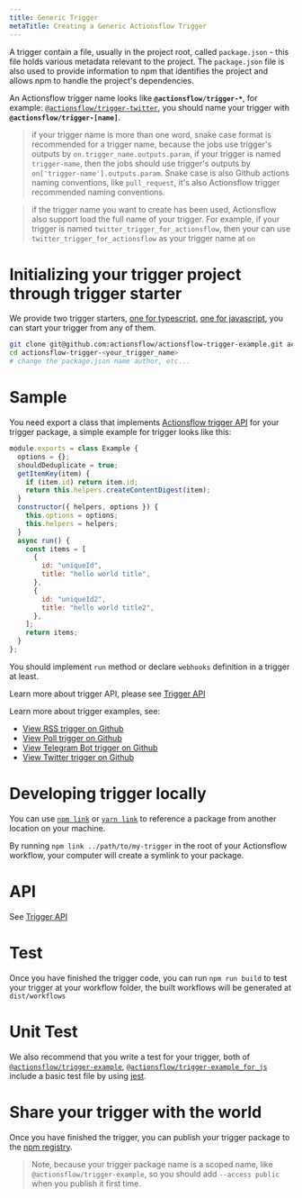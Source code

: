 ```yaml
---
title: Generic Trigger
metaTitle: Creating a Generic Actionsflow Trigger
---
```


A trigger contain a file, usually in the project root, called `package.json` - this file holds various metadata relevant to the project. The `package.json` file is also used to provide information to npm that identifies the project and allows npm to handle the project's dependencies.

An Actionsflow trigger name looks like **`@actionsflow/trigger-*`**, for example: [`@actionsflow/trigger-twitter`](https://github.com/actionsflow/actionsflow/tree/master/packages/actionsflow-trigger-twitter), you should name your trigger with **`@actionsflow/trigger-[name]`**.

> if your trigger name is more than one word, snake case format is recommended for a trigger name, because the jobs use trigger's outputs by `on.trigger_name.outputs.param`, if your trigger is named `trigger-name`, then the jobs should use trigger's outputs by `on['trigger-name'].outputs.param`. Snake case is also Github actions naming conventions, like `pull_request`, it's also Actionsflow trigger recommended naming conventions.

> if the trigger name you want to create has been used, Actionsflow also support load the full name of your trigger. For example, if your trigger is named `twitter_trigger_for_actionsflow`, then your can use `twitter_trigger_for_actionsflow` as your trigger name at `on`

# Initializing your trigger project through trigger starter

We provide two trigger starters, [one for typescript](https://github.com/actionsflow/actionsflow-trigger-example), [one for javascript](https://github.com/actionsflow/actionsflow-trigger-example_for_js), you can start your trigger from any of them.

```bash
git clone git@github.com:actionsflow/actionsflow-trigger-example.git actionsflow-trigger-<your_trigger_name>
cd actionsflow-trigger-<your_trigger_name>
# change the package.json name author, etc...
```

# Sample

You need export a class that implements [Actionsflow trigger API](/docs/reference/0-trigger-api.md) for your trigger package, a simple example for trigger looks like this:

```javascript
module.exports = class Example {
  options = {};
  shouldDeduplicate = true;
  getItemKey(item) {
    if (item.id) return item.id;
    return this.helpers.createContentDigest(item);
  }
  constructor({ helpers, options }) {
    this.options = options;
    this.helpers = helpers;
  }
  async run() {
    const items = [
      {
        id: "uniqueId",
        title: "hello world title",
      },
      {
        id: "uniqueId2",
        title: "hello world title2",
      },
    ];
    return items;
  }
};
```

You should implement `run` method or declare `webhooks` definition in a trigger at least.

Learn more about trigger API, please see [Trigger API](/docs/reference/0-trigger-api.md)

Learn more about trigger examples, see:

- [View RSS trigger on Github](https://github.com/actionsflow/actionsflow/blob/master/packages/actionsflow/src/triggers/rss.ts)
- [View Poll trigger on Github](https://github.com/actionsflow/actionsflow/blob/master/packages/actionsflow/src/triggers/poll.ts)
- [View Telegram Bot trigger on Github](https://github.com/actionsflow/actionsflow/tree/master/packages/actionsflow-trigger-telegram_bot)
- [View Twitter trigger on Github](https://github.com/actionsflow/actionsflow/tree/master/packages/actionsflow-trigger-twitter)

# Developing trigger locally

You can use [`npm link`](https://docs.npmjs.com/cli/link.html) or [`yarn link`](https://yarnpkg.com/lang/en/docs/cli/link/) to reference a package from another location on your machine.

By running `npm link ../path/to/my-trigger` in the root of your Actionsflow workflow, your computer will create a symlink to your package.

# API

See [Trigger API](/docs/reference/0-trigger-api.md)

# Test

Once you have finished the trigger code, you can run `npm run build` to test your trigger at your workflow folder, the built workflows will be generated at `dist/workflows`

# Unit Test

We also recommend that you write a test for your trigger, both of [`@actionsflow/trigger-example`](https://github.com/actionsflow/actionsflow-trigger-example), [`@actionsflow/trigger-example_for_js`](https://github.com/actionsflow/actionsflow-trigger-example_for_js) include a basic test file by using [jest](https://jestjs.io/en/).

# Share your trigger with the world

Once you have finished the trigger, you can publish your trigger package to the [npm registry](https://www.npmjs.com/).

> Note, because your trigger package name is a scoped name, like `@actionsflow/trigger-example`, so you should add `--access public` when you publish it first time.
